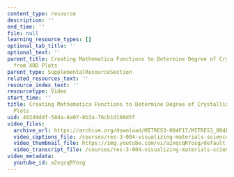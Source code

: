 ```yaml
---
content_type: resource
description: ''
end_time: ''
file: null
learning_resource_types: []
optional_tab_title: ''
optional_text: ''
parent_title: Creating Mathematica Functions to Determine Degree of Crystallinity
  from XRD Plots
parent_type: SupplementalResourceSection
related_resources_text: ''
resource_index_text: ''
resourcetype: Video
start_time: ''
title: Creating Mathematica Functions to Determine Degree of Crystallinity from XRD
  Plots
uid: 40249ddf-58da-8a97-8b3a-76cb1d160d5f
video_files:
  archive_url: https://archive.org/download/MITRES3-004F17/MITRES3_004F17_2017_anon1_300k.mp4
  video_captions_file: /courses/res-3-004-visualizing-materials-science-fall-2017/ab89b2fc4d7a5be389b230874cb9b75b_a2xqcqRYosg.vtt
  video_thumbnail_file: https://img.youtube.com/vi/a2xqcqRYosg/default.jpg
  video_transcript_file: /courses/res-3-004-visualizing-materials-science-fall-2017/4a75aaf1e12f8b5126850d94084397b7_a2xqcqRYosg.pdf
video_metadata:
  youtube_id: a2xqcqRYosg
---
```

